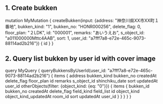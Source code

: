## 1. Create bukken
mutation MyMutation {
  createBukken(input: {address: "神奈川県XX市XX町１番地", bukken_kind: "1", bukken_no: "HONR000256", delete_flag: 0, floor_plan: "２LDK", id: "000001", remarks: "あいうえお", s_object_id: "a011000000Mttc4AAB", sort: 1, user_id: "a7fff7a8-e72e-465c-9073-88114ad2b216"}) {
    id
  }
}

## 2. Query list bukken by user id with cover image
query MyQuery {
  queryBukkensByUserId(user_id: "a7fff7a8-e72e-465c-9073-88114ad2b216") {
    items {
      address
      bukken_kind
      bukken_no
      createdAt
      delete_flag
      floor_plan
      id
      remarks
      s_object_id
      shinchiku_date
      sort
      updatedAt
      user_id
      otherObjects(filter: {object_kind: {eq: "0"}}) {
        items {
          bukken_id
          bukken_no
          createdAt
          delete_flag
          field_kind
          field_list
          id
          object_kind
          object_kind_updatedAt
          room_id
          sort
          updatedAt
          user_id
        }
      }
    }
  }
}

